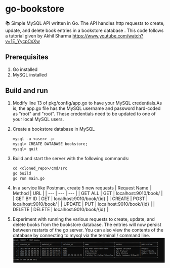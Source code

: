 # go-bookstore
:books: Simple MySQL API written in Go. The API handles http requests to create, update, and delete book entries in a bookstore database . This code follows a tutorial given by Akhil Sharma https://www.youtube.com/watch?v=1E_YycpCsXw

## Prerequisites
1. Go installed
2. MySQL installed

## Build and run
1. Modify line 13 of pkg/config/app.go to have your MySQL credentials.As is, the app.go file has the MySQL username and password hard-coded as "root" and "root". These credentials need to be updated to one of your local MySQL users.
2. Create a bookstore database in MySQL
    
    ```
    mysql -u <user> -p
    mysql> CREATE DATABASE bookstore;
    mysql> quit
    ```
    
3. Build and start the server with the following commands:

    ```
    cd <cloned_repo>/cmd/src
    go build
    go run main.go
    ```
    
4. In a service like Postman, create 5 new requests
    | Request Name | Method | URL |
    | --- | --- | --- |
    | GET ALL | GET | localhost:9010/book/ |
    | GET BY ID | GET | localhost:9010/book/{id} |
    | CREATE | POST | localhost:9010/book/ |
    | UPDATE | PUT | localhost:9010/book/{id} |
    | DELETE | DELETE | localhost:9010/book/{id} |
    
5. Experiment with running the various requests to create, update, and delete books from the bookstore database. The entries will now persist between restarts of the go server.
You can also view the contents of the database by connecting to mysql via the terminal / command line.
![alt text](example_mysql_books_db.png)

